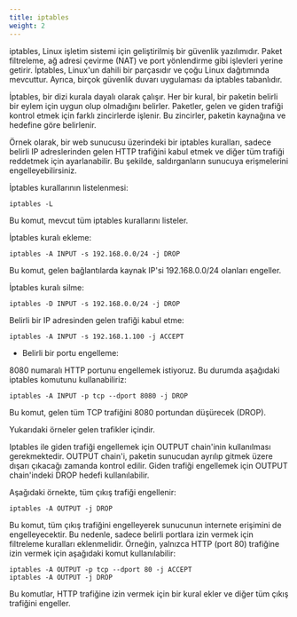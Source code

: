 ```yaml
---
title: iptables
weight: 2
---
```


iptables, Linux işletim sistemi için geliştirilmiş bir güvenlik yazılımıdır. Paket filtreleme, ağ adresi çevirme (NAT) ve port yönlendirme gibi işlevleri yerine getirir. İptables, Linux'un dahili bir parçasıdır ve çoğu Linux dağıtımında mevcuttur. Ayrıca, birçok güvenlik duvarı uygulaması da iptables tabanlıdır.

İptables, bir dizi kurala dayalı olarak çalışır. Her bir kural, bir paketin belirli bir eylem için uygun olup olmadığını belirler. Paketler, gelen ve giden trafiği kontrol etmek için farklı zincirlerde işlenir. Bu zincirler, paketin kaynağına ve hedefine göre belirlenir.

Örnek olarak, bir web sunucusu üzerindeki bir iptables kuralları, sadece belirli IP adreslerinden gelen HTTP trafiğini kabul etmek ve diğer tüm trafiği reddetmek için ayarlanabilir. Bu şekilde, saldırganların sunucuya erişmelerini engelleyebilirsiniz.


İptables kurallarının listelenmesi:


```tpl
iptables -L
```

Bu komut, mevcut tüm iptables kurallarını listeler.

İptables kuralı ekleme:

```tpl
iptables -A INPUT -s 192.168.0.0/24 -j DROP
```

Bu komut, gelen bağlantılarda kaynak IP'si 192.168.0.0/24 olanları engeller.

İptables kuralı silme:

```tpl
iptables -D INPUT -s 192.168.0.0/24 -j DROP
```

Belirli bir IP adresinden gelen trafiği kabul etme:

```tpl
iptables -A INPUT -s 192.168.1.100 -j ACCEPT
```


- Belirli bir portu engelleme:

8080 numaralı HTTP portunu engellemek istiyoruz. Bu durumda aşağıdaki iptables komutunu kullanabiliriz:

```tpl
iptables -A INPUT -p tcp --dport 8080 -j DROP
```
Bu komut, gelen tüm TCP trafiğini 8080 portundan düşürecek (DROP).


Yukarıdaki örneler gelen trafikler içindir. 

Iptables ile giden trafiği engellemek için OUTPUT chain'inin kullanılması gerekmektedir. OUTPUT chain'i, paketin sunucudan ayrılıp gitmek üzere dışarı çıkacağı zamanda kontrol edilir. Giden trafiği engellemek için OUTPUT chain'indeki DROP hedefi kullanılabilir.

Aşağıdaki örnekte, tüm çıkış trafiği engellenir:

```tpl
iptables -A OUTPUT -j DROP
```

Bu komut, tüm çıkış trafiğini engelleyerek sunucunun internete erişimini de engelleyecektir. Bu nedenle, sadece belirli portlara izin vermek için filtreleme kuralları eklenmelidir. Örneğin, yalnızca HTTP (port 80) trafiğine izin vermek için aşağıdaki komut kullanılabilir:

```tpl
iptables -A OUTPUT -p tcp --dport 80 -j ACCEPT
iptables -A OUTPUT -j DROP
```
Bu komutlar, HTTP trafiğine izin vermek için bir kural ekler ve diğer tüm çıkış trafiğini engeller.


